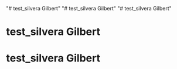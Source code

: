 "# test_silvera Gilbert" 
"# test_silvera Gilbert" 
"# test_silvera Gilbert" 
# test_silvera Gilbert
# test_silvera Gilbert
